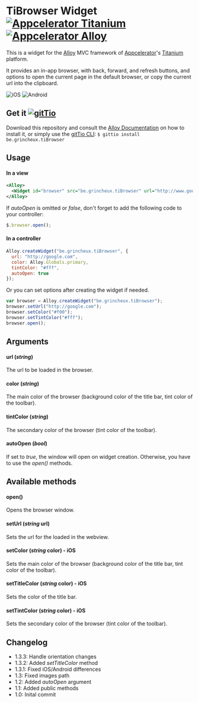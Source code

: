 # TiBrowser Widget [![Appcelerator Titanium](http://www-static.appcelerator.com/badges/titanium-git-badge-sq.png)](http://appcelerator.com/titanium/) [![Appcelerator Alloy](http://www-static.appcelerator.com/badges/alloy-git-badge-sq.png)](http://appcelerator.com/alloy/)
This is a widget for the [Alloy](http://projects.appcelerator.com/alloy/docs/Alloy-bootstrap/index.html) MVC framework of [Appcelerator](http://www.appcelerator.com)'s [Titanium](http://www.appcelerator.com/platform) platform.

It provides an in-app browser, with back, forward, and refresh buttons, and options to open the current page in the default browser, or copy the current url into the clipboard.

![iOS](https://raw.githubusercontent.com/jdanthinne/tiBrowser/master/docs/capture-ios.png)
![Android](https://raw.githubusercontent.com/jdanthinne/tiBrowser/master/docs/capture-android.png)

## Get it [![gitTio](http://gitt.io/badge.png)](http://gitt.io/component/be.grincheux.tiBrowser)
Download this repository and consult the [Alloy Documentation](http://docs.appcelerator.com/titanium/latest/#!/guide/Alloy_XML_Markup-section-35621528_AlloyXMLMarkup-ImportingWidgets) on how to install it, or simply use the [gitTio CLI](http://gitt.io/cli):
`$ gittio install be.grincheux.tiBrowser`

## Usage
#### In a view
```xml
<Alloy>
  <Widget id="browser" src="be.grincheux.tiBrowser" url="http://www.google.com" color="#f00" tintColor="#fff" autoOpen="true" />
</Alloy>
```
If *autoOpen* is omitted or *false*, don't forget to add the following code to your controller:
```javascript
$.browser.open();
```
#### In a controller
```javascript
Alloy.createWidget("be.grincheux.tiBrowser", {
  url: "http://google.com",
  color: Alloy.Globals.primary,
  tintColor: "#fff",
  autoOpen: true
});
```
Or you can set options after creating the widget if needed.
```javascript
var browser = Alloy.createWidget("be.grincheux.tiBrowser");
browser.setUrl("http://google.com");
browser.setColor("#f00");
browser.setTintColor("#fff");
browser.open();
```
## Arguments
#### url (*string*)
The url to be loaded in the browser.
#### color (*string*)
The main color of the browser (background color of the title bar, tint color of the toolbar).
#### tintColor (*string*)
The secondary color of the browser (tint color of the toolbar).
#### autoOpen (*bool*)
If set to *true*, the window will open on widget creation. Otherwise, you have to use the *open()* methods.
## Available methods
#### open()
Opens the browser window.
#### setUrl (*string* url)
Sets the url for the loaded in the webview.
#### setColor (*string* color) - iOS
Sets the main color of the browser (background color of the title bar, tint color of the toolbar).
#### setTitleColor (*string* color) - iOS
Sets the color of the title bar.
#### setTintColor (*string* color) - iOS
Sets the secondary color of the browser (tint color of the toolbar).

## Changelog
* 1.3.3: Handle orientation changes
* 1.3.2: Added *setTitleColor* method
* 1.3.1: Fixed iOS/Android differences
* 1.3: Fixed images path
* 1.2: Added *autoOpen* argument
* 1.1: Added public methods
* 1.0: Inital commit
